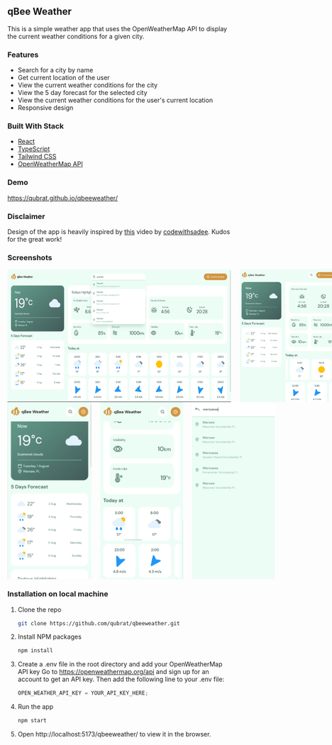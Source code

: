 ## qBee Weather

This is a simple weather app that uses the OpenWeatherMap API to display the current weather conditions for a given city.

### Features

-   Search for a city by name
-   Get current location of the user
-   View the current weather conditions for the city
-   View the 5 day forecast for the selected city
-   View the current weather conditions for the user's current location
-   Responsive design

### Built With Stack

-   [React](https://reactjs.org/)
-   [TypeScript](https://www.typescriptlang.org/)
-   [Tailwind CSS](https://tailwindcss.com/)
-   [OpenWeatherMap API](https://openweathermap.org/api)

### Demo

https://qubrat.github.io/qbeeweather/

### Disclaimer

Design of the app is heavily inspired by [this](https://www.youtube.com/watch?v=QMwyNnjAils) video by [codewithsadee](https://www.youtube.com/@codewithsadee). Kudos for the great work!

### Screenshots

<div style="display: flex;">
      <img src="https://github.com/qubrat/qbeeweather/blob/master/screenshots/dt.png" height="300" style="margin-right: 20px;">
      <img src="https://github.com/qubrat/qbeeweather/blob/master/screenshots/t.png" height="300">
</div>

<div style="display: flex;">
   <img src="https://github.com/qubrat/qbeeweather/blob/master/screenshots/m1.png" height="400" style="margin-right: 20px;">
   <img src="https://github.com/qubrat/qbeeweather/blob/master/screenshots/m2.png" height="400" style="margin-right: 20px;">
   <img src="https://github.com/qubrat/qbeeweather/blob/master/screenshots/m3.png" height="400">
</div>

### Installation on local machine

1. Clone the repo
    ```sh
    git clone https://github.com/qubrat/qbeeweather.git
    ```
2. Install NPM packages
    ```sh
    npm install
    ```
3. Create a .env file in the root directory and add your OpenWeatherMap API key
   Go to https://openweathermap.org/api and sign up for an account to get an API key. Then add the following line to your .env file:

    ```js
    OPEN_WEATHER_API_KEY = YOUR_API_KEY_HERE;
    ```

4. Run the app
    ```sh
    npm start
    ```
5. Open http://localhost:5173/qbeeweather/ to view it in the browser.
